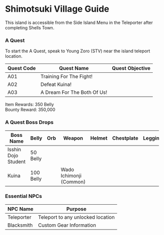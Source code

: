 # Shimotsuki Village Guide

This island is accessible from the Side Island Menu in the Teleporter after completing Shells Town.

### A Quest

To start the A Quest, speak to Young Zoro (STV) near the island teleport location.

| Quest Code| Quest Name                    | Quest Objective|
|-----------|-----------                    |-----------|
| A01       | Training For The Fight!       |           |
| A02       | Defeat Kuina!                 |           |
| A03       | A Dream For The Both Of Us!   |           |

Item Rewards: 350 Belly<br>
Bounty Reward: 350,000

### A Quest Boss Drops

| Boss Name             | Belly      | Orb       | Weapon                   | Helmet    | Chestplate | Leggings  | Boots     | Other     |
|-----------            |----------- |-----------|-----------               |-----------|----------- |-----------|-----------|-----------|
| Isshin Dojo Student   | 50 Belly   |           |                          |           |            |           |           |           |
| Kuina                 | 100 Belly  |           | Wado Ichimonji (Common)  |           |            |           |           |           |

### Essential NPCs

| NPC Name              | Purpose                                   |
|-------------          |-----------                                |
| Teleporter            | Teleport to any unlocked location         |
| Blacksmith            | Custom Gear Information                   |